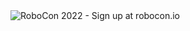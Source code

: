 <img align="left" alt="RoboCon 2022 - Sign up at robocon.io" src="https://github.com/emanlove/emanlove/blob/master/assets/img/DreamingOfHelsinkiInJanuary.png">